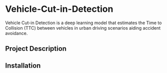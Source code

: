 # Vehicle-Cut-in-Detection

Vehicle Cut-in Detection is a deep learning model that estimates the Time to Collision (TTC) between vehicles in urban driving scenarios aiding accident avoidance.

## Project Description

## Installation

